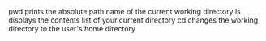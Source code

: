 pwd prints the absolute path name of the current working directory
ls displays the contents list of your current directory
cd changes the working directory to the user's home directory
